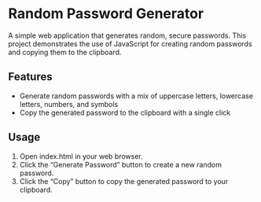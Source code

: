 # Random Password Generator

A simple web application that generates random, secure passwords. This project demonstrates the use of JavaScript for creating random passwords and copying them to the clipboard.

## Features
- Generate random passwords with a mix of uppercase letters, lowercase letters, numbers, and symbols
- Copy the generated password to the clipboard with a single click

## Usage
1. Open index.html in your web browser.
2. Click the “Generate Password” button to create a new random password.
3. Click the “Copy” button to copy the generated password to your clipboard.
